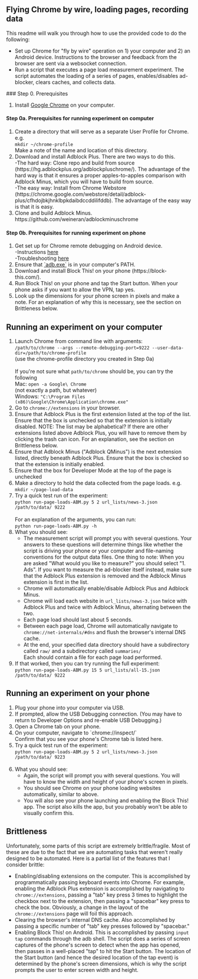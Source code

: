 ## Flying Chrome by wire, loading pages, recording data
This readme will walk you through how to use the provided code to do the following:
<ul>
	<li> Set up Chrome for "fly by wire" operation on 1) your computer and 2) an Android device.  Instructions to the browser and feedback from the browser are sent via a websocket connection.</li>
	<li> Run a script that executes a page load measurement experiment.  The script automates the loading of a series of pages, enables/disables ad-blocker, clears caches, and collects data.</li>

</ul>
### Step 0. Prerequisites
<ol>
  <li>Install <a href="https://www.google.com/chrome/browser/desktop/">Google Chrome</a> on your computer.</li>
</ol>

#### Step 0a. Prerequisites for running experiment on computer
<ol>
	<li>Create a directory that will serve as a separate User Profile for Chrome. e.g. </br>
  		<code>mkdir ~/chrome-profile</code></br>
  		Make a note of the name and location of this directory.</li>
	<li>Download and install Adblock Plus.  There are two ways to do this.</br>
		-The hard way: Clone repo and build from source (https://hg.adblockplus.org/adblockpluschrome/).
		The advantage of the hard way is that it ensures a proper apples-to-apples comparison with Adblock Minus, which you will have to build from source.</br>
		-The easy way: Install from Chrome Webstore (https://chrome.google.com/webstore/detail/adblock-plus/cfhdojbkjhnklbpkdaibdccddilifddb).  The advantage of the easy way is that it is easy.</li>
	<li>Clone and build Adblock Minus.  https://github.com/weineran/adblockminuschrome</li>
</ol>

#### Step 0b. Prerequisites for running experiment on phone
<ol>
	<li> Get set up for Chrome remote debugging on Android device.</br>
	  -Instructions <a href="https://developers.google.com/web/tools/chrome-devtools/debug/remote-debugging/remote-debugging?hl=en">here</a></br>
	  -Troubleshooting <a href="http://stackoverflow.com/questions/21925992/chrome-devtools-devices-does-not-detect-device-when-plugged-in">here</a></li>
	<li>Ensure that <a href="http://developer.android.com/tools/help/adb.html">`adb.exe`</a> is in your computer's PATH.</li>
	<li>Download and install Block This! on your phone (https://block-this.com/).</li>
	<li>Run Block This! on your phone and tap the Start button.  When your phone asks if you want to allow the VPN, tap yes.</li>
	<li>Look up the dimensions for your phone screen in pixels and make a note.  For an explanation of why this is necessary, see the section on Brittleness below.</li>
</ol>

## Running an experiment on your computer
<ol>
	<li>Launch Chrome from command line with arguments:</br>
  		<code>/path/to/chrome --args --remote-debugging-port=9222 --user-data-dir=/path/to/chrome-profile</code></br>    (use the chrome-profile directory you created in Step 0a)</br></br>
  		If you're not sure what <code>path/to/chrome</code> should be, you can try the following</br>
  		Mac: <code>open -a Google\ Chrome</code></br>(not exactly a path, but whatever)</br>
  		Windows: <code>"C:\Program Files (x86)\Google\Chrome\Application\chrome.exe"</code></li>
	<li>Go to <code>chrome://extensions</code> in your browser.</li>
	<li>Ensure that Adblock Plus is the first extension listed at the top of the list.  Ensure that the box is unchecked so that the extension is initially disabled.  NOTE: The list may be alphabetical?  If there are other extensions listed above Adblock Plus, you will have to remove them by clicking the trash can icon.  For an explanation, see the section on Brittleness below.</li>
	<li>Ensure that Adblock Minus ("Adblock QMinus") is the next extension listed, directly beneath Adblock Plus.  Ensure that the box is checked so that the extension is initially enabled.</li>
	<li>Ensure that the box for Developer Mode at the top of the page is unchecked</li>
	<li>Make a directory to hold the data collected from the page loads.  e.g.</br>
		<code>mkdir ~/page-load-data</code></li>
	<li>Try a quick test run of the experiment:</br>
		<code>python run-page-loads-ABM.py 5 2 url_lists/news-3.json /path/to/data/ 9222</code></br></br>
		For an explanation of the arguments, you can run:</br>
		<code>python run-page-loads-ABM.py -h</code></li>
	<li>What you should see:</br>
		<ul>
			<li>The measurement script will prompt you with several questions.  Your answers to these questions will determine things like whether the script is driving your phone or your computer and file-naming conventions for the output data files.  One thing to note: When you are asked "What would you like to measure?" you should select "1. Ads".  If you want to measure the ad-blocker itself instead, make sure that the Adblock Plus extension is removed and the Adblock Minus extension is first in the list.</li>
			<li>Chrome will automatically enable/disable Adblock Plus and Adblock Minus.</li>
			<li>Chrome will load each website in <code>url_lists/news-3.json</code> twice with Adblock Plus and twice with Adblock Minus, alternating between the two.</li>
			<li>Each page load should last about 5 seconds.</li>
			<li>Between each page load, Chrome will automatically navigate to <code>chrome://net-internals/#dns</code> and flush the browser's internal DNS cache.</li>
			<li>At the end, your specified data directory should have a subdirectory called <code>raw/</code> and a subdirectory called <code>summaries/</code></br>  Each should contain a file for each page load performed.</li>
		</ul></li>
	<li>If that worked, then you can try running the full experiment:</br>
		<code>python run-page-loads-ABM.py 15 5 url_lists/all-15.json /path/to/data/ 9222</code></li>
</ol>

## Running an experiment on your phone
<ol>
	<li>Plug your phone into your computer via USB.</li>
	<li>If prompted, allow the USB Debugging connection.  (You may have to return to Developer Options and re-enable USB Debugging.)</li>
	<li>Open a Chrome tab on your phone.</li>
	<li>On your computer, navigate to `chrome://inspect/`</br>
		Confirm that you see your phone's Chrome tab is listed here.</li>
	<li>Try a quick test run of the experiment:</br>
		<code>python run-page-loads-ABM.py 5 2 url_lists/news-3.json /path/to/data/ 9223</code></br></br>
	</li>
	<li>What you should see:
		<ul>
			<li>Again, the script will prompt you with several questions.  You will have to know the width and height of your phone's screen in pixels.</li>
			<li>You should see Chrome on your phone loading websites automatically, similar to above.</li>
			<li>You will also see your phone launching and enabling the Block This! app.  The script also kills the app, but you probably won't be able to visually confirm this.</li>
		</ul>
	</li>
	
</ol>

## Brittleness
Unfortunately, some parts of this script are extremely brittle/fragile.  Most of these are due to the fact that we are automating tasks that weren't really designed to be automated.  Here is a partial list of the features that I consider brittle:</br>
<ul>
	<li>Enabling/disabling extensions on the computer.  This is accomplished by programmatically passing keyboard events into Chrome.  For example, enabling the Adblock Plus extension is accomplished by navigating to <code>chrome://extensions</code>, passing a "tab" key press 3 times to highlight the checkbox next to the extension, then passing a "spacebar" key press to check the box.  Obviously, a change in the layout of the <code>chrome://extensions</code> page will foil this approach.</li>
	<li>Clearing the browser's internal DNS cache.  Also accomplished by passing a specific number of "tab" key presses followed by "spacebar."</li>
	<li>Enabling Block This! on Android.  This is accomplished by passing <code>input tap</code> commands through the adb shell.  The script does a series of screen captures of the phone's screen to detect when the app has opened, then passes in a well-placed "tap" to hit the Start button.  The location of the Start button (and hence the desired location of the tap event) is determined by the phone's screen dimensions, which is why the script prompts the user to enter screen width and height.</li>
</ul>


